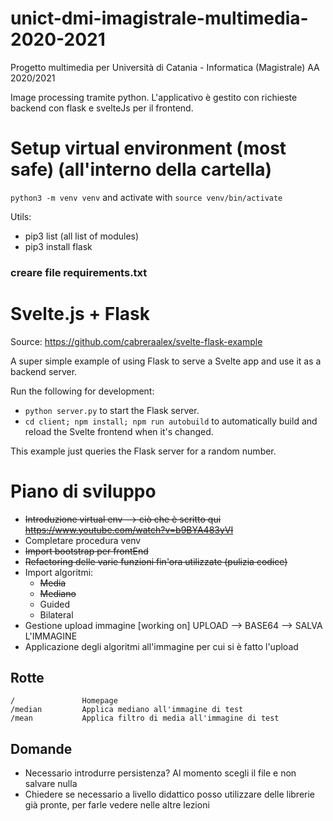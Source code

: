 # unict-dmi-imagistrale-multimedia-2020-2021
Progetto multimedia per Università di Catania - Informatica (Magistrale) AA 2020/2021

Image processing tramite python. L'applicativo è gestito con richieste backend con flask e svelteJs per il frontend.

# Setup virtual environment (most safe) (all'interno della cartella)

`python3 -m venv venv` and activate with `source venv/bin/activate` 

Utils: 
- pip3 list (all list of modules)
- pip3 install flask
### creare file requirements.txt

# Svelte.js + Flask
Source:  https://github.com/cabreraalex/svelte-flask-example

A super simple example of using Flask to serve a Svelte app and use it as a backend server.

Run the following for development:

- `python server.py` to start the Flask server.
- `cd client; npm install; npm run autobuild` to automatically build and reload the Svelte frontend when it's changed.

This example just queries the Flask server for a random number.


# Piano di sviluppo
- ~~Introduzione virtual env --> ciò che è scritto qui https://www.youtube.com/watch?v=b9BYA483yVI~~
- Completare procedura venv
- ~~Import bootstrap per frontEnd~~
- ~~Refactoring delle varie funzioni fin'ora utilizzate (pulizia codice)~~
- Import algoritmi:
    - ~~Media~~
    - ~~Mediano~~
    - Guided
    - Bilateral
- Gestione upload immagine [working on]
    UPLOAD --> BASE64 --> SALVA L'IMMAGINE 
- Applicazione degli algoritmi all'immagine per cui si è fatto l'upload

## Rotte

    /               Homepage
    /median         Applica mediano all'immagine di test
    /mean           Applica filtro di media all'immagine di test

## Domande
- Necessario introdurre persistenza? Al momento scegli il file e non salvare nulla
- Chiedere se necessario a livello didattico posso utilizzare delle librerie già pronte, per farle vedere nelle altre lezioni
